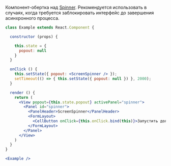 Компонент-обертка над [Spinner](/#!/Spinner).
Рекомендуется использовать в случаях, когда требуется заблокировать интерфейс до завершения асинхронного процесса.

```jsx
class Example extends React.Component {

  constructor (props) {

    this.state = {
      popout: null
    }
  }

  onClick () {
    this.setState({ popout: <ScreenSpinner /> });
    setTimeout(() => { this.setState({ popout: null }) }, 2000);
  }

  render () {
    return (
      <View popout={this.state.popout} activePanel="spinner">
        <Panel id="spinner">
          <PanelHeader>ScreenSpinner</PanelHeader>
          <FormLayout>
            <CellButton onClick={this.onClick.bind(this)}>Запустить долгий процесс</CellButton>
          </FormLayout>
        </Panel>
      </View>
    )
  }
}

<Example />
```
